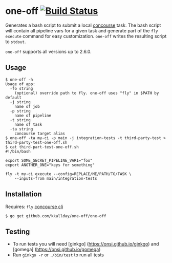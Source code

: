 # one-off [![Build Status](https://travis-ci.org/kkallday/one-off.svg?branch=master)](https://travis-ci.org/kkallday/one-off)

Generates a bash script to submit a local [concourse](https://www.concourse.ci) task. The bash
script will contain all pipeline vars for a given task and generate part of the `fly execute`
command for easy customization. `one-off` writes the resulting script to `stdout`.

`one-off` supports all versions up to 2.6.0.

## Usage
```
$ one-off -h
Usage of app:
  -fo string
    (optional) override path to fly. one-off uses "fly" in $PATH by default
  -j string
    name of job
  -p string
    name of pipeline
  -t string
    name of task
  -ta string
    concourse target alias
$ one-off -ta my-ci -p main -j integration-tests -t third-party-test > third-party-test-one-off.sh
$ cat third-part-test-one-off.sh
#!/bin/bash

export SOME_SECRET_PIPELINE_VAR1="foo"
export ANOTHER_ONE="keys for something"

fly -t my-ci execute --config=REPLACE/ME/PATH/TO/TASK \
    --inputs-from main/integration-tests
```

## Installation
Requires: `fly` [concourse cli](https://concourse.ci/fly-cli.html)
```
$ go get github.com/kkallday/one-off/one-off
```
## Testing

- To run tests you will need [ginkgo] (https://onsi.github.io/ginkgo) and [gomega] (https://onsi.github.io/gomega)
- Run `ginkgo -r` or `./bin/test` to run all tests
